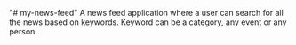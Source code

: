 "# my-news-feed" 
A news feed application where a user can search for all the news based on keywords. 
Keyword can be a category, any event or any person. 

